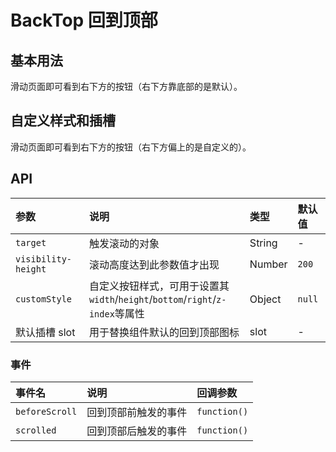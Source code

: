 # BackTop 回到顶部


## 基本用法

滑动页面即可看到右下方的按钮（右下方靠底部的是默认）。

<Common-Democode>
  <back-top-demo1 />
  <highlight-code slot="codeText" lang="vue">
    <template>
      <div>
        <div class="placeholder">
          <p>占位内容</p>
          <p>占位内容</p>
          <p>占位内容</p>
          <p>占位内容</p>
          <p>占位内容</p>
        </div>
        <a-back-top />
      </div>
    </template>
  </highlight-code>
</Common-Democode>

## 自定义样式和插槽

滑动页面即可看到右下方的按钮（右下方偏上的是自定义的）。

<Common-Democode>
  <back-top-demo2 />
  <highlight-code slot="codeText" lang="vue">
    <template>
      <div>
        <div class="placeholder">
          <p>占位内容</p>
          <p>占位内容</p>
          <p>占位内容</p>
          <p>占位内容</p>
          <p>占位内容</p>
        </div>
        <a-back-top :customStyle="backTopStyle">
          <a-icon type="up" />
        </a-back-top>
      </div>
    </template>
    <script>
    export default {
      data () {
        return {
          backTopStyle: {
            width: '50px',
            height: '50px',
            'line-height': '50px',
            right: '40px',
            bottom: '100px',
            'z-index': 1001,
            background: 'lightblue'
          }
        }
      }
    }
    </script>
  </highlight-code>
</Common-Democode>

## API

参数 | 说明 | 类型 | 默认值
:--- | :--- | :--- | :---
`target` | 触发滚动的对象 | String | -
`visibility-height` | 滚动高度达到此参数值才出现 | Number | `200`
`customStyle` | 自定义按钮样式，可用于设置其 <br> `width`/`height`/`bottom`/`right`/`z-index`等属性 | Object | `null`
默认插槽 slot | 用于替换组件默认的回到顶部图标 | slot | -

### 事件

事件名 | 说明 | 回调参数
:--- | :--- | :---
`beforeScroll` | 回到顶部前触发的事件 | `function()`
`scrolled` | 回到顶部后触发的事件 | `function()`
